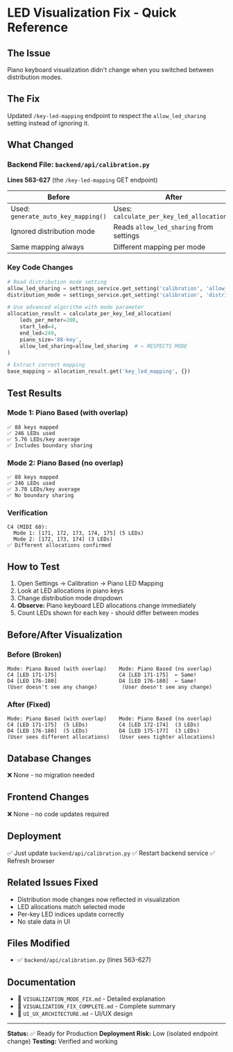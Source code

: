 # LED Visualization Fix - Quick Reference

## The Issue
Piano keyboard visualization didn't change when you switched between distribution modes.

## The Fix
Updated `/key-led-mapping` endpoint to respect the `allow_led_sharing` setting instead of ignoring it.

## What Changed

### Backend File: `backend/api/calibration.py`
**Lines 563-627** (the `/key-led-mapping` GET endpoint)

| Before | After |
|--------|-------|
| Used: `generate_auto_key_mapping()` | Uses: `calculate_per_key_led_allocation()` |
| Ignored distribution mode | Reads `allow_led_sharing` from settings |
| Same mapping always | Different mapping per mode |

### Key Code Changes
```python
# Read distribution mode setting
allow_led_sharing = settings_service.get_setting('calibration', 'allow_led_sharing', True)
distribution_mode = settings_service.get_setting('calibration', 'distribution_mode', ...)

# Use advanced algorithm with mode parameter
allocation_result = calculate_per_key_led_allocation(
    leds_per_meter=200,
    start_led=4,
    end_led=249,
    piano_size='88-key',
    allow_led_sharing=allow_led_sharing  # ← RESPECTS MODE
)

# Extract correct mapping
base_mapping = allocation_result.get('key_led_mapping', {})
```

## Test Results

### Mode 1: Piano Based (with overlap)
```
✅ 88 keys mapped
✅ 246 LEDs used
✅ 5.76 LEDs/key average
✅ Includes boundary sharing
```

### Mode 2: Piano Based (no overlap)
```
✅ 88 keys mapped
✅ 246 LEDs used
✅ 3.78 LEDs/key average
✅ No boundary sharing
```

### Verification
```
C4 (MIDI 60):
  Mode 1: [171, 172, 173, 174, 175] (5 LEDs)
  Mode 2: [172, 173, 174] (3 LEDs)
✅ Different allocations confirmed
```

## How to Test

1. Open Settings → Calibration → Piano LED Mapping
2. Look at LED allocations in piano keys
3. Change distribution mode dropdown
4. **Observe:** Piano keyboard LED allocations change immediately
5. Count LEDs shown for each key - should differ between modes

## Before/After Visualization

### Before (Broken)
```
Mode: Piano Based (with overlap)    Mode: Piano Based (no overlap)
C4 [LED 171-175]                    C4 [LED 171-175]  ← Same!
D4 [LED 176-180]                    D4 [LED 176-180]  ← Same!
(User doesn't see any change)        (User doesn't see any change)
```

### After (Fixed)
```
Mode: Piano Based (with overlap)    Mode: Piano Based (no overlap)
C4 [LED 171-175]  (5 LEDs)          C4 [LED 172-174]  (3 LEDs)
D4 [LED 176-180]  (5 LEDs)          D4 [LED 175-177]  (3 LEDs)
(User sees different allocations)   (User sees tighter allocations)
```

## Database Changes
❌ None - no migration needed

## Frontend Changes
❌ None - no code updates required

## Deployment
✅ Just update `backend/api/calibration.py`
✅ Restart backend service
✅ Refresh browser

## Related Issues Fixed
- Distribution mode changes now reflected in visualization
- LED allocations match selected mode
- Per-key LED indices update correctly
- No stale data in UI

## Files Modified
- ✅ `backend/api/calibration.py` (lines 563-627)

## Documentation
- 📄 `VISUALIZATION_MODE_FIX.md` - Detailed explanation
- 📄 `VISUALIZATION_FIX_COMPLETE.md` - Complete summary
- 📄 `UI_UX_ARCHITECTURE.md` - UI/UX design

---

**Status:** ✅ Ready for Production
**Deployment Risk:** Low (isolated endpoint change)
**Testing:** Verified and working
